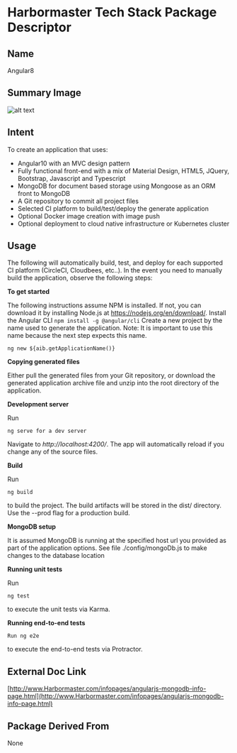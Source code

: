 # Harbormaster Tech Stack Package Descriptor

## Name
Angular8

## Summary Image
![alt text](http://www.Harbormaster.com/infopages/img/angular.png)

## Intent
To create an application that uses:

- Angular10 with an MVC design pattern
- Fully functional front-end with a mix of Material Design, HTML5, JQuery, Bootstrap, Javascript and Typescript
- MongoDB for document based storage using Mongoose as an ORM front to MongoDB
- A Git repository to commit all project files
- Selected CI platform to build/test/deploy the generate application
- Optional Docker image creation with image push
- Optional deployment to cloud native infrastructure or Kubernetes cluster


## Usage

The following will automatically build, test, and deploy for each supported CI platform (CircleCI, Cloudbees, etc..).  In the event you need to manually build the application, observe the following steps:

**To get started**

The following instructions assume NPM is installed. If not, you can download it by installing Node.js at https://nodejs.org/en/download/.
Install the Angular CLI
`npm install -g @angular/cli`
Create a new project by the name used to generate the application. Note: It is important to use this name because the next step expects this name.

`ng new ${aib.getApplicationName()}`

**Copying generated files**

Either pull the generated files from your Git repository, or download the generated application archive file and unzip into the root directory of the application.

**Development server**

Run 

`ng serve for a dev server` 

Navigate to _http://localhost:4200/_. The app will automatically reload if you change any of the source files.

**Build**

Run 

`ng build` 

to build the project. The build artifacts will be stored in the dist/ directory. Use the --prod flag for a production build.

**MongoDB setup**

It is assumed MongoDB is running at the specified host url you provided as part of the application options. See file ./config/mongoDb.js to make changes to the database location

**Running unit tests**

Run 

`ng test` 

to execute the unit tests via Karma.

**Running end-to-end tests**

`Run ng e2e` 

to execute the end-to-end tests via Protractor.

## External Doc Link
[http://www.Harbormaster.com/infopages/angularjs-mongodb-info-page.html](http://www.Harbormaster.com/infopages/angularjs-mongodb-info-page.html)

## Package Derived From
None